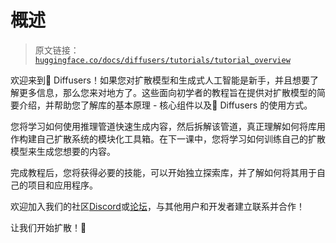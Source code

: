 # 概述

> 原文链接：[`huggingface.co/docs/diffusers/tutorials/tutorial_overview`](https://huggingface.co/docs/diffusers/tutorials/tutorial_overview)

欢迎来到🧨 Diffusers！如果您对扩散模型和生成式人工智能是新手，并且想要了解更多信息，那么您来对地方了。这些面向初学者的教程旨在提供对扩散模型的简要介绍，并帮助您了解库的基本原理 - 核心组件以及🧨 Diffusers 的使用方式。

您将学习如何使用推理管道快速生成内容，然后拆解该管道，真正理解如何将库用作构建自己扩散系统的模块化工具箱。在下一课中，您将学习如何训练自己的扩散模型来生成您想要的内容。

完成教程后，您将获得必要的技能，可以开始独立探索库，并了解如何将其用于自己的项目和应用程序。

欢迎加入我们的社区[Discord](https://discord.com/invite/JfAtkvEtRb)或[论坛](https://discuss.huggingface.co/c/discussion-related-to-httpsgithubcomhuggingfacediffusers/63)，与其他用户和开发者建立联系并合作！

让我们开始扩散！🧨
